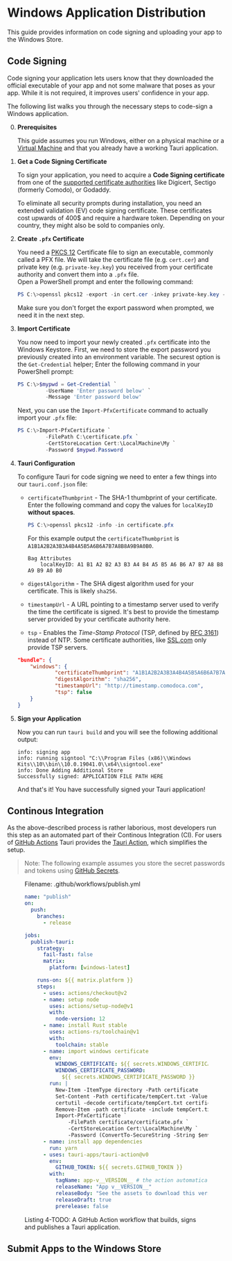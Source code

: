 # Windows Application Distribution

This guide provides information on code signing and uploading your app to the
Windows Store.

## Code Signing

Code signing your application lets users know that they downloaded the official
executable of your app and not some malware that poses as your app. While it is
not required, it improves users' confidence in your app.

The following list walks you through the necessary steps to code-sign a Windows
application.

0. **Prerequisites**

   This guide assumes you run Windows, either on a physical machine or a
   [Virtual Machine] and that you already have a working Tauri application.

1. **Get a Code Signing Certificate**

   To sign your application, you need to acquire a **Code Signing certificate**
   from one of the [supported certificate authorities] like Digicert, Sectigo
   (formerly Comodo), or Godaddy.

   To eliminate all security prompts during installation, you need an extended
   validation (EV) code signing certificate. These certificates cost upwards of
   400$ and require a hardware token. Depending on your country, they might also
   be sold to companies only.

2. **Create `.pfx` Certificate**

   You need a [PKCS 12] Certificate file to sign an executable, commonly called
   a PFX file. We will take the certificate file (e.g. `cert.cer`) and private
   key (e.g. `private-key.key`) you received from your certificate authority and
   convert them into a `.pfx` file. <br> Open a PowerShell prompt and enter the
   following command:

   ```powershell
   PS C:\>openssl pkcs12 -export -in cert.cer -inkey private-key.key -out certificate.pfx
   ```

   Make sure you don't forget the export password when prompted, we need it in
   the next step.

3. **Import Certificate**

   You now need to import your newly created `.pfx` certificate into the Windows
   Keystore. First, we need to store the export password you previously created
   into an environment variable. The securest option is the `Get-Credential`
   helper; Enter the following command in your PowerShell prompt:

   ```powershell
   PS C:\>$mypwd = Get-Credential `
            -UserName 'Enter password below' `
            -Message 'Enter password below'
   ```

   Next, you can use the `Import-PfxCertificate` command to actually import your
   `.pfx` file:

   ```powershell
   PS C:\>Import-PfxCertificate `
            -FilePath C:\certificate.pfx `
            -CertStoreLocation Cert:\LocalMachine\My `
            -Password $mypwd.Password
   ```

4. **Tauri Configuration**

   To configure Tauri for code signing we need to enter a few things into our
   `tauri.conf.json` file:

   - `certificateThumbprint` - The SHA-1 thumbprint of your certificate. Enter
     the following command and copy the values for `localKeyID` **without
     spaces**.

     ```powershell
     PS C:\>openssl pkcs12 -info -in certificate.pfx
     ```

     For this example output the `certificateThumbprint` is <br>
     `A1B1A2B2A3B3A4B4A5B5A6B6A7B7A8B8A9B9A0B0`.

     ```text
     Bag Attributes
         localKeyID: A1 B1 A2 B2 A3 B3 A4 B4 A5 B5 A6 B6 A7 B7 A8 B8 A9 B9 A0 B0
     ```

   - `digestAlgorithm` - The SHA digest algorithm used for your certificate.
     This is likely `sha256`.
   - `timestampUrl` - A URL pointing to a timestamp server used to verify the
     time the certificate is signed. It's best to provide the timestamp server
     provided by your certificate authority here.
   - `tsp` - Enables the _Time-Stamp Protocol_ (TSP, defined by [RFC 3161])
     instead of NTP. Some certificate authorities, like [SSL.com] only provide
     TSP servers.

   ```json
   "bundle": {
       "windows": {
               "certificateThumbprint": "A1B1A2B2A3B3A4B4A5B5A6B6A7B7A8B8A9B9A0B0",
               "digestAlgorithm": "sha256",
               "timestampUrl": "http://timestamp.comodoca.com",
               "tsp": false
       }
   }
   ```

5. **Sign your Application**

   Now you can run `tauri build` and you will see the following additional
   output:

   ```text
   info: signing app
   info: running signtool "C:\\Program Files (x86)\\Windows Kits\\10\\bin\\10.0.19041.0\\x64\\signtool.exe"
   info: Done Adding Additional Store
   Successfully signed: APPLICATION FILE PATH HERE
   ```

   And that's it! You have successfully signed your Tauri application!

## Continous Integration

As the above-described process is rather laborious, most developers run this
step as an automated part of their Continous Integration (CI). For users of
[GitHub Actions] Tauri provides the [Tauri Action], which simplifies the setup.

> Note: The following example assumes you store the secret passwords and tokens
> using [GitHub Secrets].

<figure>

Filename: .github/workflows/publish.yml

```yaml
name: "publish"
on:
  push:
    branches:
      - release

jobs:
  publish-tauri:
    strategy:
      fail-fast: false
      matrix:
        platform: [windows-latest]

    runs-on: ${{ matrix.platform }}
    steps:
      - uses: actions/checkout@v2
      - name: setup node
        uses: actions/setup-node@v1
        with:
          node-version: 12
      - name: install Rust stable
        uses: actions-rs/toolchain@v1
        with:
          toolchain: stable
      - name: import windows certificate
        env:
          WINDOWS_CERTIFICATE: ${{ secrets.WINDOWS_CERTIFICATE }}
          WINDOWS_CERTIFICATE_PASSWORD:
            ${{ secrets.WINDOWS_CERTIFICATE_PASSWORD }}
        run: |
          New-Item -ItemType directory -Path certificate
          Set-Content -Path certificate/tempCert.txt -Value $env:WINDOWS_CERTIFICATE
          certutil -decode certificate/tempCert.txt certificate/certificate.pfx
          Remove-Item -path certificate -include tempCert.txt
          Import-PfxCertificate `
              -FilePath certificate/certificate.pfx `
              -CertStoreLocation Cert:\LocalMachine\My `
              -Password (ConvertTo-SecureString -String $env:WINDOWS_CERTIFICATE_PASSWORD -Force -AsPlainText)
      - name: install app dependencies
        run: yarn
      - uses: tauri-apps/tauri-action@v0
        env:
          GITHUB_TOKEN: ${{ secrets.GITHUB_TOKEN }}
        with:
          tagName: app-v__VERSION__ # the action automatically replaces \_\_VERSION\_\_ with the app version
          releaseName: "App v__VERSION__"
          releaseBody: "See the assets to download this version and install."
          releaseDraft: true
          prerelease: false
```

<figcaption>Listing 4-TODO: A GitHub Action workflow that builds, signs and publishes a Tauri application.</figcaption>
</figure>

## Submit Apps to the Windows Store

[pkcs 12]: https://en.wikipedia.org/wiki/PKCS_12
[rfc 3161]: https://datatracker.ietf.org/doc/html/rfc3161
[ssl.com]: https://www.ssl.com/
[github actions]: https://github.com/features/actions
[tauri action]: https://github.com/tauri-apps/tauri-action
[github secrets]: https://docs.github.com/en/actions/reference/encrypted-secrets
[supported certificate authorities]:
  https://docs.microsoft.com/en-us/windows-hardware/drivers/dashboard/get-a-code-signing-certificate#extended-validation-code-signing-certificates
[virtual machine]: ../development/vms.md
